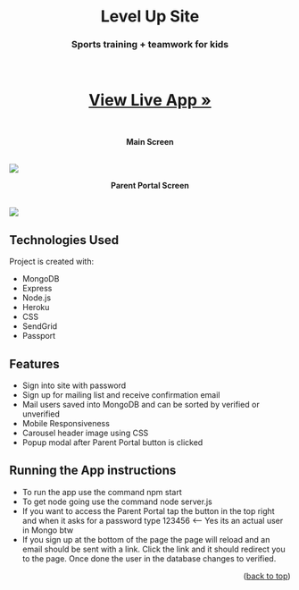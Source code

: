 <div align="center">
  <a>
    
  </a>

  <h1 align="center">Level Up Site</h1>

  <p align="center">
    <h3>Sports training + teamwork for kids</h3>
    <br />
    <h1><a href="https://levelup-2leaf.herokuapp.com/">View Live App »</a></h1> 
  </p>
</div>
   <br />
   <p align="center"> <strong>Main Screen</strong> </p>
    <br />

<img src="https://i.imgur.com/H3wZJrr.png">

<br />
   <p align="center"> <strong>Parent Portal Screen</strong> </p>
    <br />

<img src="https://i.imgur.com/QzvbCkk.png">

<br />


## Technologies Used
Project is created with:
* MongoDB
* Express
* Node.js
* Heroku
* CSS
* SendGrid
* Passport

## Features
- Sign into site with password
- Sign up for mailing list and receive confirmation email
- Mail users saved into MongoDB and can be sorted by verified or unverified
- Mobile Responsiveness
- Carousel header image using CSS
- Popup modal after Parent Portal button is clicked

## Running the App instructions

- To run the app use the command npm start
- To get node going use the command node server.js
- If you want to access the Parent Portal tap the button in the top right and when it asks for a password type 123456 <-- Yes its an actual user in Mongo btw
- If you sign up at the bottom of the page the page will reload and an email should be sent with a link. Click the link and it should redirect you to the page. Once done the user in the database changes to verified.


<p align="right">(<a href="#top">back to top</a>)</p>